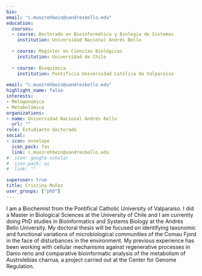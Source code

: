 ```yaml
---
bio: 
email: "c.muozrehbein@uandresbello.edu"
education:
  courses:
  - course: Doctorado en Bioinformática y Biología de Sistemas 
    institution: Universidad Nacional Andrés Bello
    
  - course: Magíster en Ciencias Biológicas 
    institution: Universidad de Chile
    
  - course: Bioquímica 
    institution: Pontificia Universidad Católica de Valparaíso
    
email: "c.muozrehbein@uandresbello.edu"
highlight_name: false
interests:
- Metagenómica
- Metabolómica
organizations:
- name: Universidad Nacional Andrés Bello
  url: ""
role: Estudiante doctorado
social:
- icon: envelope
  icon_pack: fas
  link: c.muozrehbein@uandresbello.edu
#- icon: google-scholar
#  icon_pack: ai
#  link: ""

superuser: true
title: Cristina Muñoz
user_groups: ["phD"]
---
```


I am a Biochemist from the Pontifical Catholic University of Valparaíso. I did a Master in Biological Sciences at the University of Chile and I am currently doing PhD studies in Bioinformatics and Systems Biology at the Andrés Bello University. My doctoral thesis will be focused on identifying taxonomic and functional variations of microbiological communities of the Comau Fjord in the face of disturbances in the environment. My previous experience has been working with cellular mechanisms against regenerative processes in Danio rerio and comparative bioinformatic analysis of the metabolism of Austrolebias charrua, a project carried out at the Center for Genome Regulation.